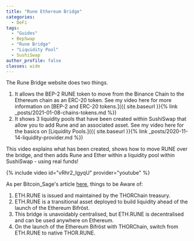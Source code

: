 ```yaml
---
title: "Rune Ethereum Bridge"
categories:
  - DeFi
tags:
  - "Guides"
  - BepSwap
  - "Rune Bridge"
  - "Liquidity Pool"
  - SushiSwap
author_profile: false
classes: wide
---
```


The Rune Bridge website does two things.

1. It allows the BEP-2 RUNE token to move from the Binance Chain to the Ethereum chain as an ERC-20 token. See my video here for more information on [BEP-2 and ERC-20 tokens.]({{ site.baseurl }}{% link _posts/2021-01-08-chains-tokens.md %})
2. It shows 3 liquidity pools that have been created within SushiSwap that allow you to add Rune and an associated asset. See my video here for the basics on [Liquidity Pools.]({{ site.baseurl }}{% link _posts/2020-11-14-liquidity-provider.md %})

This video explains what has been created, shows how to move RUNE over the bridge, and then adds Rune and Ether within a liquidity pool within SushiSwap - using real funds!

{% include video id="vRhr2_IgyqU" provider="youtube" %}

As per Bitcoin_Sage's article [here](https://bitcoin-sage.medium.com/using-the-rune-bridge-to-provide-liquidity-on-sushiswap-4ac852ebfcbe), things to be Aware of:
1. ETH.RUNE is issued and maintained by the THORChain treasury.
2. ETH.RUNE is a transitional asset deployed to build liquidity ahead of the launch of the Ethereum Bifröst.
3. This bridge is unavoidably centralised, but ETH.RUNE is decentralised and can be used anywhere on Ethereum.
4. On the launch of the Ethereum Bifröst with THORChain, switch from ETH.RUNE to native THOR.RUNE.